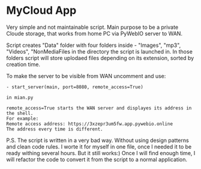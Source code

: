 # MyCloud App

Very simple and not maintainable script. Main purpose to be a private Cloude storage,
that works from home PC via PyWebIO server to WAN.

Script creates "Data" folder with four folders inside - "Images", "mp3", "Videos", "NonMediaFiles
in the directory the script is launched in.
In those folders script will store uplodaed files depending on its extension, sorted by creation time.

To make the server to be visible from WAN uncomment and use:

    - start_server(main, port=8080, remote_access=True)

    in mian.py

    remote_access=True starts the WAN server and displayes its address in the shell.
    For example:
    Remote access address: https://3xzepr3um5fw.app.pywebio.online
    The address every time is different.


P.S.
The script is written in a very bad way. Without using design patterns and clean code rules.
I worte it for myself in one file, once I needed it to be ready withing several hours.
But it still works:)
Once I will find enough time, I will refactor the code to convert it from the script to a normal application. 